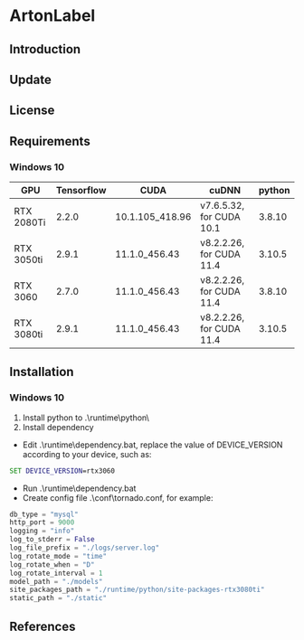# ArtonLabel

## Introduction

## Update

## License

## Requirements
### Windows 10
|GPU|Tensorflow|CUDA|cuDNN|python|
|---|----------|----|-----|------|
|RTX 2080Ti|2.2.0|10.1.105_418.96|v7.6.5.32, for CUDA 10.1|3.8.10|
|RTX 3050ti|2.9.1|11.1.0_456.43|v8.2.2.26, for CUDA 11.4|3.10.5|
|RTX 3060|2.7.0|11.1.0_456.43|v8.2.2.26, for CUDA 11.4|3.8.10|
|RTX 3080ti|2.9.1|11.1.0_456.43|v8.2.2.26, for CUDA 11.4|3.10.5|

## Installation
### Windows 10
1. Install python to .\runtime\python\
2. Install dependency
* Edit .\runtime\dependency.bat, replace the value of DEVICE_VERSION according to your device, such as:
```cmd
SET DEVICE_VERSION=rtx3060
```
* Run .\runtime\dependency.bat
* Create config file .\conf\tornado.conf, for example:
```python
db_type = "mysql"
http_port = 9000
logging = "info"
log_to_stderr = False
log_file_prefix = "./logs/server.log"
log_rotate_mode = "time"
log_rotate_when = "D"
log_rotate_interval = 1
model_path = "./models"
site_packages_path = "./runtime/python/site-packages-rtx3080ti"
static_path = "./static"
```
## References
